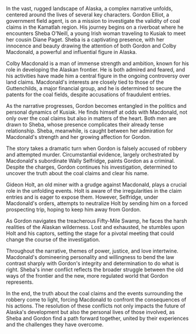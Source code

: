 In the vast, rugged landscape of Alaska, a complex narrative unfolds, centered around the lives of several key characters. Gordon Elliot, a government field agent, is on a mission to investigate the validity of coal claims in the Kamatlah region. His journey begins on a riverboat where he encounters Sheba O'Neill, a young Irish woman traveling to Kusiak to meet her cousin Diane Paget. Sheba is a captivating presence, with her innocence and beauty drawing the attention of both Gordon and Colby Macdonald, a powerful and influential figure in Alaska.

Colby Macdonald is a man of immense strength and ambition, known for his role in developing the Alaskan frontier. He is both admired and feared, and his activities have made him a central figure in the ongoing controversy over land claims. Macdonald's interests are closely tied to those of the Guttenchilds, a major financial group, and he is determined to secure the patents for the coal fields, despite accusations of fraudulent entries.

As the narrative progresses, Gordon becomes entangled in the politics and personal dynamics of Kusiak. He finds himself at odds with Macdonald, not only over the coal claims but also in matters of the heart. Both men are drawn to Sheba, whose presence complicates their already tense relationship. Sheba, meanwhile, is caught between her admiration for Macdonald's strength and her growing affection for Gordon.

The story takes a dramatic turn when Gordon is falsely accused of robbery and attempted murder. Circumstantial evidence, largely orchestrated by Macdonald's subordinate Wally Selfridge, paints Gordon as a criminal. Despite the charges, Gordon continues his investigation, determined to uncover the truth about the coal claims and clear his name.

Gideon Holt, an old miner with a grudge against Macdonald, plays a crucial role in the unfolding events. Holt is aware of the irregularities in the claim entries and is eager to expose them. However, Selfridge, under Macdonald's orders, attempts to neutralize Holt by sending him on a forced prospecting trip, hoping to keep him away from Gordon.

As Gordon navigates the treacherous Fifty-Mile Swamp, he faces the harsh realities of the Alaskan wilderness. Lost and exhausted, he stumbles upon Holt and his captors, setting the stage for a pivotal meeting that could change the course of the investigation.

Throughout the narrative, themes of power, justice, and love intertwine. Macdonald's domineering personality and willingness to bend the law contrast sharply with Gordon's integrity and determination to do what is right. Sheba's inner conflict reflects the broader struggle between the old ways of the frontier and the new, more regulated world that Gordon represents.

In the end, the truth about the coal claims and the events surrounding the robbery come to light, forcing Macdonald to confront the consequences of his actions. The resolution of these conflicts not only impacts the future of Alaska's development but also the personal lives of those involved, as Sheba and Gordon find a path forward together, united by their experiences and the challenges they have overcome.